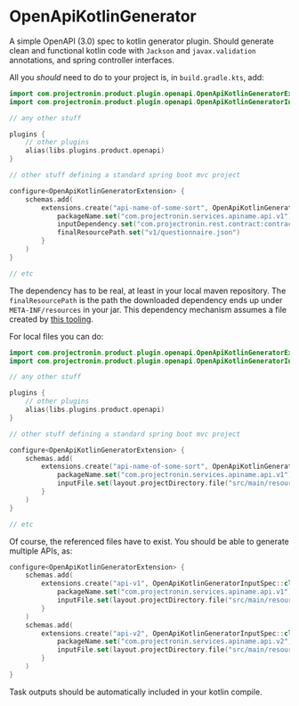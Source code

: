 # OpenApiKotlinGenerator

A simple OpenAPI (3.0) spec to kotlin generator plugin.  Should generate clean and functional kotlin code with
`Jackson` and `javax.validation` annotations, and spring controller interfaces.

All you _should_ need to do to your project is, in `build.gradle.kts`, add:

```kotlin
import com.projectronin.product.plugin.openapi.OpenApiKotlinGeneratorExtension
import com.projectronin.product.plugin.openapi.OpenApiKotlinGeneratorInputSpec

// any other stuff

plugins {
    // other plugins
    alias(libs.plugins.product.openapi)
}

// other stuff defining a standard spring boot mvc project

configure<OpenApiKotlinGeneratorExtension> {
    schemas.add(
        extensions.create("api-name-of-some-sort", OpenApiKotlinGeneratorInputSpec::class.java).apply {
            packageName.set("com.projectronin.services.apiname.api.v1")
            inputDependency.set("com.projectronin.rest.contract:contract-rest-questionnaire:1.0.0")
            finalResourcePath.set("v1/questionnaire.json")
        }
    )
}

// etc
```

The dependency has to be real, at least in your local maven repository.  The `finalResourcePath` is the path the downloaded dependency ends up under `META-INF/resources` in your jar.
This dependency mechanism assumes a file created by [this tooling](https://github.com/projectronin/ronin-contract-rest-tooling).

For local files you can do:

```kotlin
import com.projectronin.product.plugin.openapi.OpenApiKotlinGeneratorExtension
import com.projectronin.product.plugin.openapi.OpenApiKotlinGeneratorInputSpec

// any other stuff

plugins {
    // other plugins
    alias(libs.plugins.product.openapi)
}

// other stuff defining a standard spring boot mvc project

configure<OpenApiKotlinGeneratorExtension> {
    schemas.add(
        extensions.create("api-name-of-some-sort", OpenApiKotlinGeneratorInputSpec::class.java).apply {
            packageName.set("com.projectronin.services.apiname.api.v1")
            inputFile.set(layout.projectDirectory.file("src/main/resources/META-INF/resources/v1/apiname.yml"))
        }
    )
}

// etc
```

Of course, the referenced files have to exist.  You should be able to generate multiple APIs, as:

```kotlin
configure<OpenApiKotlinGeneratorExtension> {
    schemas.add(
        extensions.create("api-v1", OpenApiKotlinGeneratorInputSpec::class.java).apply {
            packageName.set("com.projectronin.services.apiname.api.v1")
            inputFile.set(layout.projectDirectory.file("src/main/resources/META-INF/resources/v1/apiname.yml"))
        }
    )
    schemas.add(
        extensions.create("api-v2", OpenApiKotlinGeneratorInputSpec::class.java).apply {
            packageName.set("com.projectronin.services.apiname.api.v2")
            inputFile.set(layout.projectDirectory.file("src/main/resources/META-INF/resources/v2/apiname.yml"))
        }
    )
}
```

Task outputs should be automatically included in your kotlin compile.
